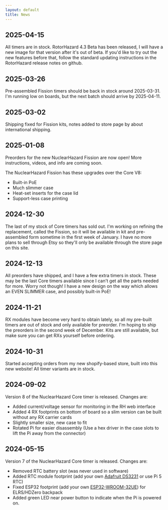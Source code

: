 ```yaml
---
layout: default
title: News
---
```


## 2025-04-15
All timers are in stock. RotorHazard 4.3 Beta has been released, I will have a new image for that version after it's out of beta. If you'd like to try out the new features before that, follow the standard updating instructions in the RotorHazard release notes on github.

## 2025-03-26
Pre-assembled Fission timers should be back in stock around 2025-03-31. I'm running low on boards, but the next batch should arrive by 2025-04-11.

## 2025-03-02
Shipping fixed for Fission kits, notes added to store page by about international shipping.

## 2025-01-08
Preorders for the new NuclearHazard Fission are now open! More instructions, videos, and info are coming soon.

The NuclearHazard Fission has these upgrades over the Core V8:
- Built-in PoE
- Much slimmer case
- Heat-set inserts for the case lid
- Support-less case printing

## 2024-12-30
The last of my stock of Core timers has sold out. I'm working on refining the replacement, called the Fission, so it will be available in kit and pre-assembled form sometime in the first week of January. I have no more plans to sell through Etsy so they'll only be available through the store page on this site.

## 2024-12-13
All preorders have shipped, and I have a few extra timers in stock. These may be the last Core timers available since I can't get all the parts needed for more. Worry not though! I have a new design on the way which allows an EVEN SLIMMER case, and possibly built-in PoE!

## 2024-11-21
RX modules have become very hard to obtain lately, so all my pre-built timers are out of stock and only available for preorder. I'm hoping to ship the preorders in the second week of December. Kits are still available, but make sure you can get RXs yourself before ordering.

## 2024-10-31
Started accepting orders from my new shopify-based store, built into this new website! All timer variants are in stock.

## 2024-09-02
Version 8 of the NuclearHazard Core timer is released. Changes are:
- Added current/voltage sensor for monitoring in the RH web interface
- Added 4 RX footprints on bottom of board so a slim version can be built without any RX carrier cards
- Slightly smaller size, new case to fit
- Rotated Pi for easier disassembly (Use a hex driver in the case slots to lift the Pi away from the connector)

## 2024-05-15
Version 7 of the NuclearHazard Core timer is released. Changes are:
- Removed RTC battery slot (was never used in software)
- Added RTC module footprint (add your own <a href="https://www.adafruit.com/product/3013" target="_blank">Adafruit DS3231</a> or use Pi 5 RTC)
- Fixed ESP32 footprint (add your own <a href="https://www.digikey.com/en/products/detail/espressif-systems/ESP32-WROOM-32UE-N16/11613145" target="_blank">ESP32-WROOM-32UE</a>) for ELRS/HDZero backpack
- Added green LED near power button to indicate when the Pi is powered on.